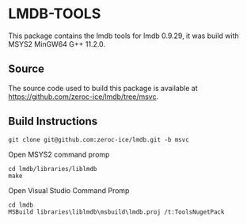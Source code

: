 # LMDB-TOOLS

This package contains the lmdb tools for lmdb 0.9.29, it was build with MSYS2 MinGW64 G++ 11.2.0.

## Source

The source code used to build this package is available at https://github.com/zeroc-ice/lmdb/tree/msvc.

## Build Instructions
```
git clone git@github.com:zeroc-ice/lmdb.git -b msvc
```

Open MSYS2 command promp
```
cd lmdb/libraries/liblmdb
make
```

Open Visual Studio Command Promp
```
cd lmdb
MSBuild libraries\liblmdb\msbuild\lmdb.proj /t:ToolsNugetPack
```
